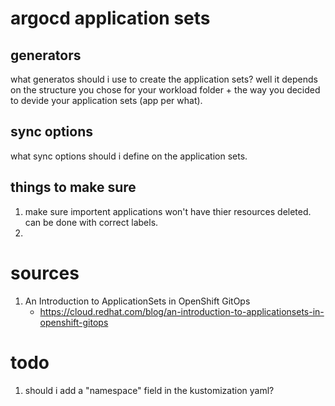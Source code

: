# argocd application sets
## generators
what generatos should i use to create the application sets? well it depends on the structure you chose for your workload folder + the way you decided to devide your application sets (app per what).

## sync options
what sync options should i define on the application sets.

## things to make sure
1. make sure importent applications won't have thier resources deleted. can be done with correct labels.
2. 


# sources
1. An Introduction to ApplicationSets in OpenShift GitOps
    * https://cloud.redhat.com/blog/an-introduction-to-applicationsets-in-openshift-gitops

# todo
1. should i add a "namespace" field in the kustomization yaml?